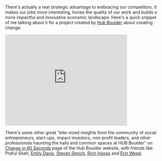 There's actually a real strategic advantage to embracing our competitors. It makes our jobs more interesting, hones the quality of our work and builds a more impactful and innovative economic landscape. Here's a quick snippet of me talking about it for a project created by [Hub Boulder](http://www.hubboulder.com/) about creating change:

<div class="flex-video vimeo">
<iframe src="http://player.vimeo.com/video/59594264" width="400" height="300" frameborder="0" webkitAllowFullScreen mozallowfullscreen allowFullScreen></iframe>
</div>

There's some other great "bite-sized insights from the community of social entrepreneurs, start-ups, impact investors, non-profit leaders, and other professionals haunting the halls and common spaces at HUB Boulder" on [Change in 60 Seconds](http://www.hubboulder.com/change-in-60-seconds/) page of the Hub Boulder website, with friends like Praful Shah, [Emily Davis](http://emilydavisconsulting.com/), [Stevan Simich](http://tactl3c.com/), [Rich Hoops](www.linkedin.com/pub/rich-hoops/3/450/113) and [Erin Weed](http://www.girlsfightback.com/team/).

